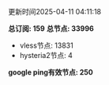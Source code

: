 更新时间2025-04-11 04:11:18

**总订阅: 159**
**总节点: 33996**
- vless节点: 13831
- hysteria2节点: 4

**google ping有效节点: 250**
